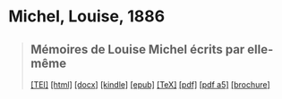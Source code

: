 # Michel, Louise, 1886

> ## Mémoires de Louise Michel écrits par elle-même
>  <a target="_blank" title="Source XML/TEI" class="mime48 tei" href="https://hurlus.github.io/tei/michel-louise1886_memoires.xml">[TEI]</a>  <a target="_blank" title="HTML une page" class="mime48 html" href="https://hurlus.github.io/michel-louise1886_memoires/michel-louise1886_memoires.html">[html]</a>  <a target="_blank" title="Bureautique (LibreOffice, MS.Word)" class="mime48 docx" href="https://hurlus.github.io/michel-louise1886_memoires/michel-louise1886_memoires.docx">[docx]</a>  <a target="_blank" title="Amazon.kindle" class="mime48 mobi" href="https://hurlus.github.io/michel-louise1886_memoires/michel-louise1886_memoires.mobi">[kindle]</a>  <a target="_blank" title="EPUB, pour liseuses et téléphones" class="mime48 epub" href="https://hurlus.github.io/michel-louise1886_memoires/michel-louise1886_memoires.epub">[epub]</a>  <a target="_blank" title="LaTeX" class="mime48 tex" href="https://hurlus.github.io/michel-louise1886_memoires/michel-louise1886_memoires.tex">[TeX]</a>  <a target="_blank" title="PDF à imprimer, A4 2 colonnes" class="mime48 pdf" href="https://hurlus.github.io/michel-louise1886_memoires/michel-louise1886_memoires.pdf">[pdf]</a>  <a target="_blank" title="PDF à lire, A5 une colonne" class="mime48 a5" href="https://hurlus.github.io/michel-louise1886_memoires/michel-louise1886_memoires_a5.pdf">[pdf a5]</a>  <a target="_blank" title="Brochure à agrafer, pdf imposé pour imprimante recto/verso" class="mime48 brochure" href="https://hurlus.github.io/michel-louise1886_memoires/michel-louise1886_memoires_brochure.pdf">[brochure]</a> 
